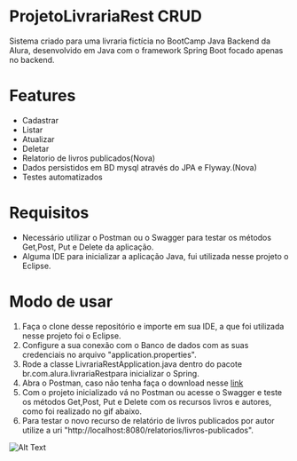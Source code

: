 # ProjetoLivrariaRest CRUD

Sistema criado para uma livraria fictícia no BootCamp Java Backend da Alura, desenvolvido em Java com o framework Spring Boot focado apenas no backend.

# Features
* Cadastrar 
* Listar 
* Atualizar
* Deletar
* Relatorio de livros publicados(Nova)
* Dados persistidos em BD mysql através do JPA e Flyway.(Nova)
* Testes automatizados


# Requisitos
* Necessário utilizar o Postman ou o Swagger para testar os métodos Get,Post, Put e Delete da aplicação.
* Alguma IDE para inicializar a aplicação Java, fui utilizada nesse projeto o Eclipse.

# Modo de usar

1. Faça o clone desse repositório e importe em sua IDE, a que foi utilizada nesse projeto foi o Eclipse.
2. Configure a sua conexão com o Banco de dados com as suas credenciais no arquivo "application.properties".
3. Rode a classe LivrariaRestApplication.java dentro do pacote br.com.alura.livrariaRestpara inicializar o Spring.
4. Abra o Postman, caso não tenha faça o download nesse [link](https://www.postman.com/downloads/)
5. Com o projeto inicializado vá no Postman ou acesse o Swagger e teste os métodos Get,Post, Put e Delete com os recursos livros e autores, como foi realizado no gif abaixo.
6. Para testar o novo recurso de relatório de livros publicados por autor utilize a uri "http://localhost:8080/relatorios/livros-publicados".




![Alt Text](http://g.recordit.co/wpSYGsrjfh.gif)
